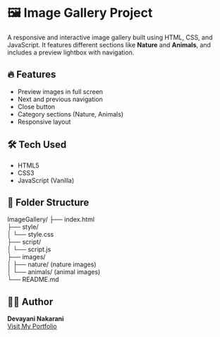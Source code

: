 # 🖼️ Image Gallery Project

A responsive and interactive image gallery built using HTML, CSS, and JavaScript. It features different sections like **Nature** and **Animals**, and includes a preview lightbox with navigation.

## 🔥 Features

- Preview images in full screen
- Next and previous navigation
- Close button
- Category sections (Nature, Animals)
- Responsive layout

## 🛠️ Tech Used

- HTML5
- CSS3
- JavaScript (Vanilla)

## 📂 Folder Structure

ImageGallery/
├── index.html  
├── style/  
│   └── style.css  
├── script/  
│   └── script.js  
├── images/  
│   ├── nature/ (nature images)  
│   └── animals/ (animal images)  
└── README.md


## 👩‍💻 Author

**Devayani Nakarani**  
[Visit My Portfolio](https://devayani-portfolio.netlify.app)
